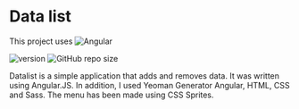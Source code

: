 # Data list

This project uses ![Angular](https://img.shields.io/badge/AngularJS-E23237?style=for-the-badge&logo=angularjs&logoColor=white&style=plastic) 

![version](https://img.shields.io/badge/angularjs%20version-1.4.0-blue?style=plastic) ![GitHub repo size](https://img.shields.io/github/repo-size/anmk/data-list?style=plastic)

Datalist is a simple application that adds and removes data. It was written using Angular.JS. In addition, I used Yeoman Generator Angular, HTML, CSS and Sass. The menu has been made using CSS Sprites.
